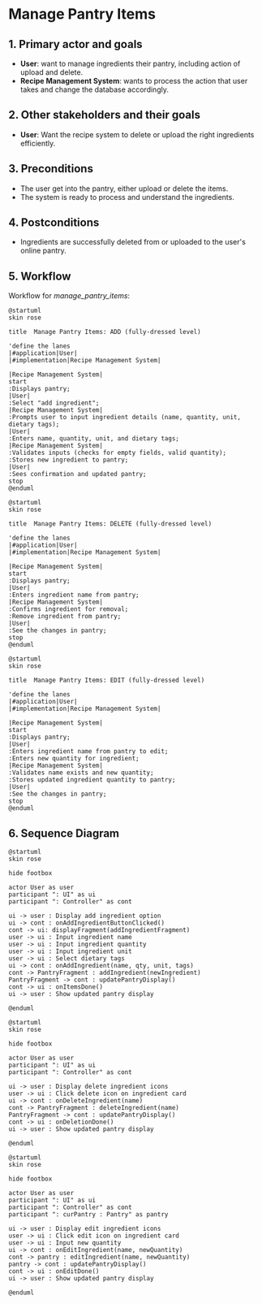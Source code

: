 # Manage Pantry Items

## 1. Primary actor and goals
* __User__: want to manage ingredients their pantry, including action of upload and delete.
* __Recipe Management System__: wants to process the action that user takes and change the database accordingly.


## 2. Other stakeholders and their goals

* __User__: Want the recipe system to delete or upload the right ingredients efficiently.


## 3. Preconditions

* The user get into the pantry, either upload or delete the items.
* The system is ready to process and understand the ingredients.

## 4. Postconditions

* Ingredients are successfully deleted from or uploaded to the user's online pantry.


## 5. Workflow

Workflow for _manage_pantry_items_:

```plantuml
@startuml
skin rose

title  Manage Pantry Items: ADD (fully-dressed level)

'define the lanes
|#application|User|
|#implementation|Recipe Management System|

|Recipe Management System|
start
:Displays pantry;
|User|
:Select "add ingredient";
|Recipe Management System|
:Prompts user to input ingredient details (name, quantity, unit, dietary tags);
|User|
:Enters name, quantity, unit, and dietary tags;
|Recipe Management System|
:Validates inputs (checks for empty fields, valid quantity);
:Stores new ingredient to pantry;
|User|
:Sees confirmation and updated pantry;
stop
@enduml

```

```plantuml
@startuml
skin rose

title  Manage Pantry Items: DELETE (fully-dressed level)

'define the lanes
|#application|User|
|#implementation|Recipe Management System|

|Recipe Management System|
start
:Displays pantry;
|User|
:Enters ingredient name from pantry;
|Recipe Management System|
:Confirms ingredient for removal;
:Remove ingredient from pantry;
|User|
:See the changes in pantry;
stop
@enduml

```

```plantuml
@startuml
skin rose

title  Manage Pantry Items: EDIT (fully-dressed level)

'define the lanes
|#application|User|
|#implementation|Recipe Management System|

|Recipe Management System|
start
:Displays pantry;
|User|
:Enters ingredient name from pantry to edit;
:Enters new quantity for ingredient;
|Recipe Management System|
:Validates name exists and new quantity;
:Stores updated ingredient quantity to pantry;
|User|
:See the changes in pantry;
stop
@enduml

```

## 6. Sequence Diagram

```plantuml
@startuml
skin rose

hide footbox

actor User as user
participant ": UI" as ui
participant ": Controller" as cont

ui -> user : Display add ingredient option
ui -> cont : onAddIngredientButtonClicked()
cont -> ui: displayFragment(addIngredientFragment)
user -> ui : Input ingredient name
user -> ui : Input ingredient quantity
user -> ui : Input ingredient unit
user -> ui : Select dietary tags
ui -> cont : onAddIngredient(name, qty, unit, tags)
cont -> PantryFragment : addIngredient(newIngredient)
PantryFragment -> cont : updatePantryDisplay()
cont -> ui : onItemsDone()
ui -> user : Show updated pantry display

@enduml

````

```plantuml
@startuml
skin rose

hide footbox

actor User as user
participant ": UI" as ui
participant ": Controller" as cont

ui -> user : Display delete ingredient icons
user -> ui : Click delete icon on ingredient card
ui -> cont : onDeleteIngredient(name)
cont -> PantryFragment : deleteIngredient(name)
PantryFragment -> cont : updatePantryDisplay()
cont -> ui : onDeletionDone()
ui -> user : Show updated pantry display

@enduml

````

```plantuml
@startuml
skin rose

hide footbox

actor User as user
participant ": UI" as ui
participant ": Controller" as cont
participant ": curPantry : Pantry" as pantry

ui -> user : Display edit ingredient icons
user -> ui : Click edit icon on ingredient card
user -> ui : Input new quantity
ui -> cont : onEditIngredient(name, newQuantity)
cont -> pantry : editIngredient(name, newQuantity)
pantry -> cont : updatePantryDisplay()
cont -> ui : onEditDone()
ui -> user : Show updated pantry display

@enduml

````